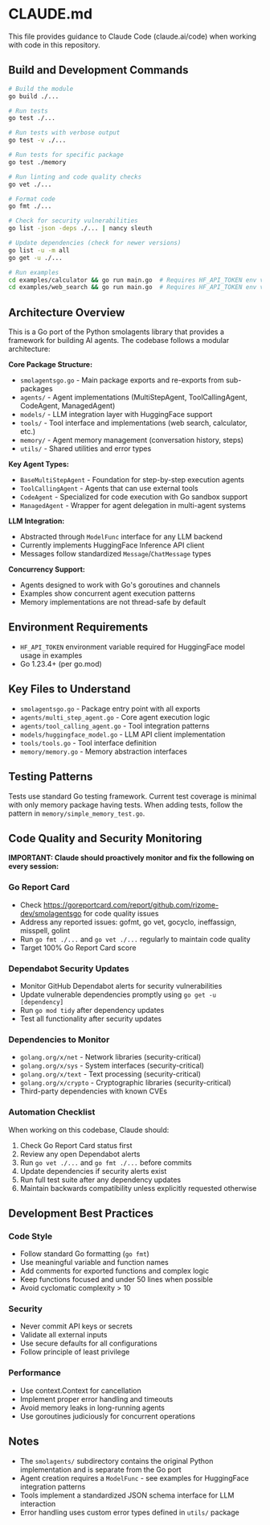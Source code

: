 # CLAUDE.md

This file provides guidance to Claude Code (claude.ai/code) when working with code in this repository.

## Build and Development Commands

```bash
# Build the module
go build ./...

# Run tests
go test ./...

# Run tests with verbose output  
go test -v ./...

# Run tests for specific package
go test ./memory

# Run linting and code quality checks
go vet ./...

# Format code
go fmt ./...

# Check for security vulnerabilities
go list -json -deps ./... | nancy sleuth

# Update dependencies (check for newer versions)
go list -u -m all
go get -u ./...

# Run examples
cd examples/calculator && go run main.go  # Requires HF_API_TOKEN env var
cd examples/web_search && go run main.go  # Requires HF_API_TOKEN env var
```

## Architecture Overview

This is a Go port of the Python smolagents library that provides a framework for building AI agents. The codebase follows a modular architecture:

**Core Package Structure:**
- `smolagentsgo.go` - Main package exports and re-exports from sub-packages
- `agents/` - Agent implementations (MultiStepAgent, ToolCallingAgent, CodeAgent, ManagedAgent)
- `models/` - LLM integration layer with HuggingFace support
- `tools/` - Tool interface and implementations (web search, calculator, etc.)
- `memory/` - Agent memory management (conversation history, steps)
- `utils/` - Shared utilities and error types

**Key Agent Types:**
- `BaseMultiStepAgent` - Foundation for step-by-step execution agents
- `ToolCallingAgent` - Agents that can use external tools 
- `CodeAgent` - Specialized for code execution with Go sandbox support
- `ManagedAgent` - Wrapper for agent delegation in multi-agent systems

**LLM Integration:**
- Abstracted through `ModelFunc` interface for any LLM backend
- Currently implements HuggingFace Inference API client
- Messages follow standardized `Message`/`ChatMessage` types

**Concurrency Support:**
- Agents designed to work with Go's goroutines and channels
- Examples show concurrent agent execution patterns
- Memory implementations are not thread-safe by default

## Environment Requirements

- `HF_API_TOKEN` environment variable required for HuggingFace model usage in examples
- Go 1.23.4+ (per go.mod)

## Key Files to Understand

- `smolagentsgo.go` - Package entry point with all exports
- `agents/multi_step_agent.go` - Core agent execution logic  
- `agents/tool_calling_agent.go` - Tool integration patterns
- `models/huggingface_model.go` - LLM API client implementation
- `tools/tools.go` - Tool interface definition
- `memory/memory.go` - Memory abstraction interfaces

## Testing Patterns

Tests use standard Go testing framework. Current test coverage is minimal with only memory package having tests. When adding tests, follow the pattern in `memory/simple_memory_test.go`.

## Code Quality and Security Monitoring

**IMPORTANT: Claude should proactively monitor and fix the following on every session:**

### Go Report Card
- Check https://goreportcard.com/report/github.com/rizome-dev/smolagentsgo for code quality issues
- Address any reported issues: gofmt, go vet, gocyclo, ineffassign, misspell, golint
- Run `go fmt ./...` and `go vet ./...` regularly to maintain code quality
- Target 100% Go Report Card score

### Dependabot Security Updates
- Monitor GitHub Dependabot alerts for security vulnerabilities
- Update vulnerable dependencies promptly using `go get -u [dependency]`
- Run `go mod tidy` after dependency updates
- Test all functionality after security updates

### Dependencies to Monitor
- `golang.org/x/net` - Network libraries (security-critical)
- `golang.org/x/sys` - System interfaces (security-critical) 
- `golang.org/x/text` - Text processing (security-critical)
- `golang.org/x/crypto` - Cryptographic libraries (security-critical)
- Third-party dependencies with known CVEs

### Automation Checklist
When working on this codebase, Claude should:
1. Check Go Report Card status first
2. Review any open Dependabot alerts
3. Run `go vet ./...` and `go fmt ./...` before commits
4. Update dependencies if security alerts exist
5. Run full test suite after any dependency updates
6. Maintain backwards compatibility unless explicitly requested otherwise

## Development Best Practices

### Code Style
- Follow standard Go formatting (`go fmt`)
- Use meaningful variable and function names
- Add comments for exported functions and complex logic
- Keep functions focused and under 50 lines when possible
- Avoid cyclomatic complexity > 10

### Security
- Never commit API keys or secrets
- Validate all external inputs
- Use secure defaults for all configurations
- Follow principle of least privilege

### Performance
- Use context.Context for cancellation
- Implement proper error handling and timeouts
- Avoid memory leaks in long-running agents
- Use goroutines judiciously for concurrent operations

## Notes

- The `smolagents/` subdirectory contains the original Python implementation and is separate from the Go port
- Agent creation requires a `ModelFunc` - see examples for HuggingFace integration patterns
- Tools implement a standardized JSON schema interface for LLM interaction
- Error handling uses custom error types defined in `utils/` package